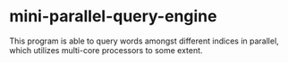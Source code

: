 # mini-parallel-query-engine
This program is able to query words amongst different indices in parallel, which utilizes multi-core processors to some extent.
